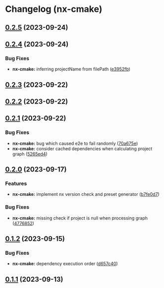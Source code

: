 # Changelog (nx-cmake)

## [0.2.5](https://github.com/clemenscodes/nx-plugins/compare/nx-cmake-0.2.4...nx-cmake-0.2.5) (2023-09-24)

## [0.2.4](https://github.com/clemenscodes/nx-plugins/compare/nx-cmake-0.2.3...nx-cmake-0.2.4) (2023-09-24)


### Bug Fixes

* **nx-cmake:** inferring projectName from filePath ([e3952fb](https://github.com/clemenscodes/nx-plugins/commit/e3952fb1a6fec2e302542767f86ecf596db3f278))

## [0.2.3](https://github.com/clemenscodes/nx-plugins/compare/nx-cmake-0.2.2...nx-cmake-0.2.3) (2023-09-22)

## [0.2.2](https://github.com/clemenscodes/nx-plugins/compare/nx-cmake-0.2.1...nx-cmake-0.2.2) (2023-09-22)

## [0.2.1](https://github.com/clemenscodes/nx-plugins/compare/nx-cmake-0.2.0...nx-cmake-0.2.1) (2023-09-22)


### Bug Fixes

* **nx-cmake:** bug which caused e2e to fail randomly ([70a675e](https://github.com/clemenscodes/nx-plugins/commit/70a675e0940b8393951718acf5c3677f53ff3551))
* **nx-cmake:** consider cached dependencies when calculating project graph ([5265ed4](https://github.com/clemenscodes/nx-plugins/commit/5265ed41d0ee4507932545e54909fbd8710c9a34))

## [0.2.0](https://github.com/clemenscodes/nx-plugins/compare/nx-cmake-0.1.2...nx-cmake-0.2.0) (2023-09-17)


### Features

* **nx-cmake:** implement nx version check and preset generator ([b7fe0d7](https://github.com/clemenscodes/nx-plugins/commit/b7fe0d75fc9860a771b7b0a2642bfc4b48770d39))


### Bug Fixes

* **nx-cmake:** missing check if project is null when processing graph ([4776852](https://github.com/clemenscodes/nx-plugins/commit/477685207295b0befc8395367387b4d237f06a16))

## [0.1.2](https://github.com/clemenscodes/nx-plugins/compare/nx-cmake-0.1.1...nx-cmake-0.1.2) (2023-09-15)


### Bug Fixes

* **nx-cmake:** dependency execution order ([d657c40](https://github.com/clemenscodes/nx-plugins/commit/d657c40f5e0283e3a0b3a0c58b9fe31e9d4196fd))

## [0.1.1](https://github.com/clemenscodes/nx-plugins/compare/nx-cmake-0.1.0...nx-cmake-0.1.1) (2023-09-13)
